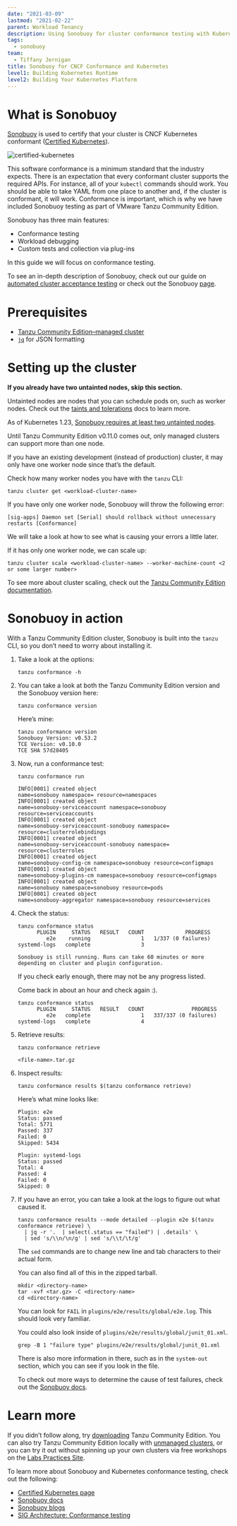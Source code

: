 ```yaml
---
date: "2021-03-09"
lastmod: "2021-02-22"
parent: Workload Tenancy
description: Using Sonobuoy for cluster conformance testing with Kubernetes
tags:
  - sonobuoy
team:
  - Tiffany Jernigan
title: Sonobuoy for CNCF Conformance and Kubernetes
level1: Building Kubernetes Runtime
level2: Building Your Kubernetes Platform
---
```


# What is Sonobuoy

[Sonobuoy](https://sonobuoy.io/) is used to certify that your cluster is CNCF Kubernetes conformant ([Certified Kubernetes](https://www.cncf.io/certification/software-conformance/)).

![certified-kubernetes](images/certified-kubernetes.png)

This software conformance is a minimum standard that the industry expects. There is an expectation that every conformant cluster supports the required APIs. For instance, all of your `kubectl` commands should work. You should be able to take YAML from one place to another and, if the cluster is conformant, it will work. Conformance is important, which is why we have included Sonobuoy testing as part of VMware Tanzu Community Edition.

Sonobuoy has three main features:

- Conformance testing
- Workload debugging
- Custom tests and collection via plug-ins

In this guide we will focus on conformance testing.

To see an in-depth description of Sonobuoy, check out our guide on [automated cluster acceptance testing](/guides/kubernetes/workload-tenancy-conformance-test/) or check out the Sonobuoy [page](https://sonobuoy.io/).

# Prerequisites

- [Tanzu Community Edition–managed cluster](https://tanzucommunityedition.io/docs/latest/getting-started/)
- [`jq`](https://stedolan.github.io/jq/) for JSON formatting

# Setting up the cluster

**If you already have two untainted nodes, skip this section.**

Untainted nodes are nodes that you can schedule pods on, such as worker nodes. Check out the [taints and tolerations](https://kubernetes.io/docs/concepts/scheduling-eviction/taint-and-toleration/) docs to learn more.

As of Kubernetes 1.23, [Sonobuoy requires at least two untainted nodes](https://github.com/kubernetes/kubernetes/commit/9723fbf3f1548372d95b67a24199601291e46442).

Until Tanzu Community Edition v0.11.0 comes out, only managed clusters can support more than one node.

If you have an existing development (instead of production) cluster, it may only have one worker node since that’s the default.

Check how many worker nodes you have with the `tanzu` CLI:

```
tanzu cluster get <workload-cluster-name>
```

If you have only one worker node, Sonobuoy will throw the following error:

```
[sig-apps] Daemon set [Serial] should rollback without unnecessary restarts [Conformance]
```

We will take a look at how to see what is causing your errors a little later.

If it has only one worker node, we can scale up:

```
tanzu cluster scale <workload-cluster-name> --worker-machine-count <2 or some larger number>
```

To see more about cluster scaling, check out the [Tanzu Community Edition documentation](https://tanzucommunityedition.io/docs/latest/scale-cluster/).

# Sonobuoy in action

With a Tanzu Community Edition cluster, Sonobuoy is built into the `tanzu` CLI, so you don’t need to worry about installing it.

1. Take a look at the options:

   ```
   tanzu conformance -h
   ```

2. You can take a look at both the Tanzu Community Edition version and the Sonobuoy version here:

   ```
   tanzu conformance version
   ```

   Here’s mine:

   ```
   tanzu conformance version
   Sonobuoy Version: v0.53.2
   TCE Version: v0.10.0
   TCE SHA 57d28405
   ```

3. Now, run a conformance test:

   ```
   tanzu conformance run
   ```

   ```
   INFO[0001] created object                                name=sonobuoy namespace= resource=namespaces
   INFO[0001] created object                                name=sonobuoy-serviceaccount namespace=sonobuoy resource=serviceaccounts
   INFO[0001] created object                                name=sonobuoy-serviceaccount-sonobuoy namespace= resource=clusterrolebindings
   INFO[0001] created object                                name=sonobuoy-serviceaccount-sonobuoy namespace= resource=clusterroles
   INFO[0001] created object                                name=sonobuoy-config-cm namespace=sonobuoy resource=configmaps
   INFO[0001] created object                                name=sonobuoy-plugins-cm namespace=sonobuoy resource=configmaps
   INFO[0001] created object                                name=sonobuoy namespace=sonobuoy resource=pods
   INFO[0001] created object                                name=sonobuoy-aggregator namespace=sonobuoy resource=services
   ```

4. Check the status:

   ```
   tanzu conformance status
         PLUGIN     STATUS   RESULT   COUNT             PROGRESS
            e2e    running                1   1/337 (0 failures)
   systemd-logs   complete                3

   Sonobuoy is still running. Runs can take 60 minutes or more depending on cluster and plugin configuration.
   ```

   If you check early enough, there may not be any progress listed.

   Come back in about an hour and check again :).

   ```
   tanzu conformance status
         PLUGIN     STATUS   RESULT   COUNT               PROGRESS
            e2e   complete                1   337/337 (0 failures)
   systemd-logs   complete                4
   ```

5. Retrieve results:

   ```
   tanzu conformance retrieve
   ```

   ```
   <file-name>.tar.gz
   ```

6. Inspect results:

   ```
   tanzu conformance results $(tanzu conformance retrieve)
   ```

   Here’s what mine looks like:

   ```
   Plugin: e2e
   Status: passed
   Total: 5771
   Passed: 337
   Failed: 0
   Skipped: 5434

   Plugin: systemd-logs
   Status: passed
   Total: 4
   Passed: 4
   Failed: 0
   Skipped: 0
   ```

7. If you have an error, you can take a look at the logs to figure out what caused it.

   ```
   tanzu conformance results --mode detailed --plugin e2e $(tanzu conformance retrieve) \
     | jq -r '.  | select(.status == "failed") | .details' \
     | sed 's/\\n/\n/g' | sed 's/\\t/\t/g'
   ```

   The `sed` commands are to change new line and tab characters to their actual form.

   You can also find all of this in the zipped tarball.

   ```
   mkdir <directory-name>
   tar -xvf <tar.gz> -C <directory-name>
   cd <directory-name>
   ```

   You can look for `FAIL` in `plugins/e2e/results/global/e2e.log`. This should look very familiar.

   You could also look inside of `plugins/e2e/results/global/junit_01.xml`.

   ```
   grep -B 1 "failure type" plugins/e2e/results/global/junit_01.xml
   ```

   There is also more information in there, such as in the `system-out` section, which you can see if you look in the file.

   To check out more ways to determine the cause of test failures, check out the [Sonobuoy docs](https://sonobuoy.io/docs/latest/faq/#how-do-i-determine-why-my-tests-failed).

# Learn more

If you didn’t follow along, try [downloading](https://tanzucommunityedition.io/docs/latest/getting-started/) Tanzu Community Edition. You can also try Tanzu Community Edition locally with [unmanaged clusters](https://tanzucommunityedition.io/docs/latest/getting-started-unmanaged/), or you can try it out without spinning up your own clusters via free workshops on the [Labs Practices Site](https://tanzu.vmware.com/developer/workshops/).

To learn more about Sonobuoy and Kubernetes conformance testing, check out the following:

- [Certified Kubernetes page](https://www.cncf.io/certification/software-conformance/)
- [Sonobuoy docs](https://sonobuoy.io/docs/)
- [Sonobuoy blogs](https://sonobuoy.io/blog/)
- [SIG Architecture: Conformance testing](https://github.com/kubernetes/community/blob/master/contributors/devel/sig-architecture/conformance-tests.md)
